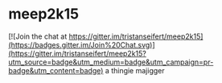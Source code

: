 # meep2k15

[![Join the chat at https://gitter.im/tristanseifert/meep2k15](https://badges.gitter.im/Join%20Chat.svg)](https://gitter.im/tristanseifert/meep2k15?utm_source=badge&utm_medium=badge&utm_campaign=pr-badge&utm_content=badge)
a thingie majigger
